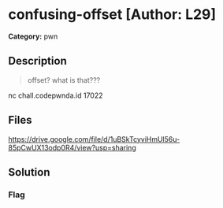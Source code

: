 # confusing-offset [Author: L29]

**Category:** pwn
## Description
>offset? what is that???

nc chall.codepwnda.id 17022

## Files

https://drive.google.com/file/d/1uBSkTcyviHmUl56u-85pCwUX13odp0R4/view?usp=sharing

## Solution

### Flag

